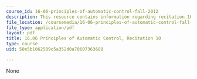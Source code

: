```yaml
---
course_id: 16-06-principles-of-automatic-control-fall-2012
description: This resource contains information regarding recitation 10.
file_location: /coursemedia/16-06-principles-of-automatic-control-fall-2012/50e5b1062509c5a352d0a70607363680_MIT16_06F12_Recitation_10.pdf
file_type: application/pdf
layout: pdf
title: 16.06 Principles of Automatic Control, Recitation 10
type: course
uid: 50e5b1062509c5a352d0a70607363680

---
```

None